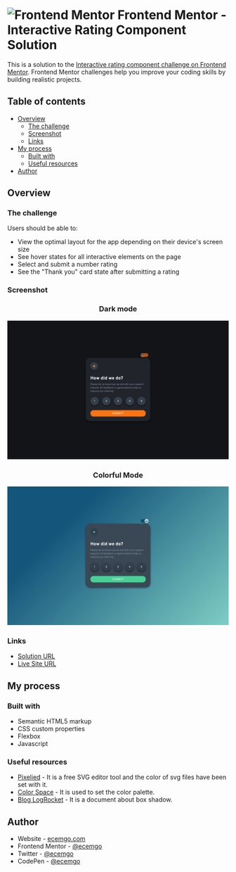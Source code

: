 # <img src="https://user-images.githubusercontent.com/13468728/222973742-9133bdb5-61f0-4f53-8b08-bb3c349e2056.png" title="Frontend Mentor" alt="Frontend Mentor" width="50" height="50"/> Frontend Mentor - Interactive Rating Component Solution

This is a solution to the [Interactive rating component challenge on Frontend Mentor](https://www.frontendmentor.io/challenges/interactive-rating-component-koxpeBUmI). Frontend Mentor challenges help you improve your coding skills by building realistic projects.

## Table of contents

- [Overview](#overview)
  - [The challenge](#the-challenge)
  - [Screenshot](#screenshot)
  - [Links](#links)
- [My process](#my-process)
  - [Built with](#built-with)
  - [Useful resources](#useful-resources)
- [Author](#author)

## Overview

### The challenge

Users should be able to:

- View the optimal layout for the app depending on their device's screen size
- See hover states for all interactive elements on the page
- Select and submit a number rating
- See the "Thank you" card state after submitting a rating

### Screenshot

<div align="center">
<h3>Dark mode</h3>
</div>

![](./screenshot-dark.jpg)

<div align="center">
<h3>Colorful Mode</h3>
</div>

![](./screenshot-colorful.jpg)

### Links

- [Solution URL](https://github.com/ecemgo/frontend-mentor-challenges/tree/main/interactive-rating-component)
- [Live Site URL](https://ecemgo-interactive-rating-component.netlify.app/)

## My process

### Built with

- Semantic HTML5 markup
- CSS custom properties
- Flexbox
- Javascript

### Useful resources

- [Pixelied](https://pixelied.com/features/svg-editor) - It is a free SVG editor tool and the color of svg files have been set with it.
- [Color Space](https://mycolor.space/) - It is used to set the color palette.
- [Blog LogRocket](https://blog.logrocket.com/three-ways-style-css-box-shadow-effects/) - It is a document about box shadow.

## Author

- Website - [ecemgo.com](https://www.ecemgo.com/)
- Frontend Mentor - [@ecemgo](https://www.frontendmentor.io/profile/ecemgo)
- Twitter - [@ecemgo](https://twitter.com/ecemgo)
- CodePen - [@ecemgo](https://codepen.io/ecemgo)
